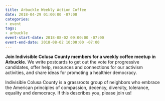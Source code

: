 ```yaml
---
title: Arbuckle Weekly Action Coffee
date: 2018-04-29 01:00:00 -07:00
categories:
- event
tags:
- arbuckle
event-start-date: 2018-08-02 09:00:00 -07:00
event-end-date: 2018-08-02 10:00:00 -07:00
---
```


**Join Indivisible Colusa County members for a weekly coffee meetup in Arbuckle.** We write postcards to get out the vote for progressive candidates, offer help, resources and connections for our activism activities, and share ideas for promoting a healthier democracy.

Indivisible Colusa County is a grassroots group of neighbors who embrace the American principles of compassion, decency, diversity, tolerance, equality and democracy. If this describes you, please join us!